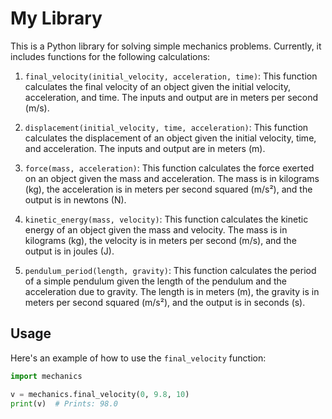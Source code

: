 # My Library

This is a Python library for solving simple mechanics problems. Currently, it includes functions for the following calculations:

1. `final_velocity(initial_velocity, acceleration, time)`: This function calculates the final velocity of an object given the initial velocity, acceleration, and time. The inputs and output are in meters per second (m/s).

2. `displacement(initial_velocity, time, acceleration)`: This function calculates the displacement of an object given the initial velocity, time, and acceleration. The inputs and output are in meters (m).

3. `force(mass, acceleration)`: This function calculates the force exerted on an object given the mass and acceleration. The mass is in kilograms (kg), the acceleration is in meters per second squared (m/s²), and the output is in newtons (N).

4. `kinetic_energy(mass, velocity)`: This function calculates the kinetic energy of an object given the mass and velocity. The mass is in kilograms (kg), the velocity is in meters per second (m/s), and the output is in joules (J).

5. `pendulum_period(length, gravity)`: This function calculates the period of a simple pendulum given the length of the pendulum and the acceleration due to gravity. The length is in meters (m), the gravity is in meters per second squared (m/s²), and the output is in seconds (s).

## Usage

Here's an example of how to use the `final_velocity` function:

```python
import mechanics

v = mechanics.final_velocity(0, 9.8, 10)
print(v)  # Prints: 98.0

